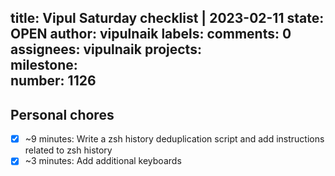 title:	Vipul Saturday checklist | 2023-02-11
state:	OPEN
author:	vipulnaik
labels:	
comments:	0
assignees:	vipulnaik
projects:	
milestone:	
number:	1126
--
## Personal chores

- [x] ~9 minutes: Write a zsh history deduplication script and add instructions related to zsh history
- [x] ~3 minutes: Add additional keyboards 
